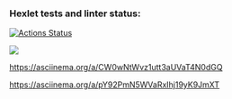 ### Hexlet tests and linter status:

[![Actions Status](https://github.com/mikiyar/frontend-project-44/workflows/hexlet-check/badge.svg)](https://github.com/mikiyar/frontend-project-44/actions)

<a href="https://codeclimate.com/github/mikiyar/frontend-project-44/maintainability"><img src="https://api.codeclimate.com/v1/badges/6b008949153841f7d817/maintainability" /></a>

https://asciinema.org/a/CW0wNtWvz1utt3aUVaT4N0dGQ

https://asciinema.org/a/pY92PmN5WVaRxIhj19yK9JmXT
